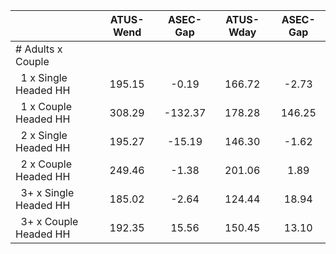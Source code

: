 
|                      |    ATUS-Wend |     ASEC-Gap |    ATUS-Wday |     ASEC-Gap |
| -------------------- | :----------: | :----------: | :----------: | :----------: |
| # Adults x Couple    |              |              |              |              |
| &nbsp;&nbsp;1 x Single Headed HH |       195.15 |        -0.19 |       166.72 |        -2.73 |
| &nbsp;&nbsp;1 x Couple Headed HH |       308.29 |      -132.37 |       178.28 |       146.25 |
| &nbsp;&nbsp;2 x Single Headed HH |       195.27 |       -15.19 |       146.30 |        -1.62 |
| &nbsp;&nbsp;2 x Couple Headed HH |       249.46 |        -1.38 |       201.06 |         1.89 |
| &nbsp;&nbsp;3+ x Single Headed HH |       185.02 |        -2.64 |       124.44 |        18.94 |
| &nbsp;&nbsp;3+ x Couple Headed HH |       192.35 |        15.56 |       150.45 |        13.10 |

